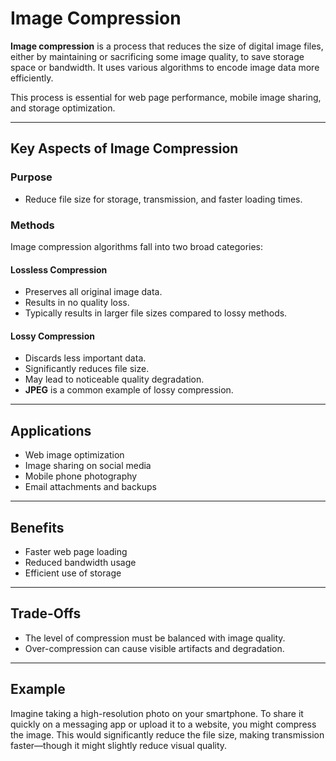 # Image Compression

**Image compression** is a process that reduces the size of digital image files, either by maintaining or sacrificing some image quality, to save storage space or bandwidth. It uses various algorithms to encode image data more efficiently.

This process is essential for web page performance, mobile image sharing, and storage optimization.

---

## Key Aspects of Image Compression

### Purpose
- Reduce file size for storage, transmission, and faster loading times.

### Methods
Image compression algorithms fall into two broad categories:

#### Lossless Compression
- Preserves all original image data.
- Results in no quality loss.
- Typically results in larger file sizes compared to lossy methods.
  
#### Lossy Compression
- Discards less important data.
- Significantly reduces file size.
- May lead to noticeable quality degradation.
- **JPEG** is a common example of lossy compression.

---

## Applications
- Web image optimization
- Image sharing on social media
- Mobile phone photography
- Email attachments and backups

---

## Benefits
- Faster web page loading
- Reduced bandwidth usage
- Efficient use of storage

---

## Trade-Offs
- The level of compression must be balanced with image quality.
- Over-compression can cause visible artifacts and degradation.

---

## Example
Imagine taking a high-resolution photo on your smartphone. To share it quickly on a messaging app or upload it to a website, you might compress the image. This would significantly reduce the file size, making transmission faster—though it might slightly reduce visual quality.

